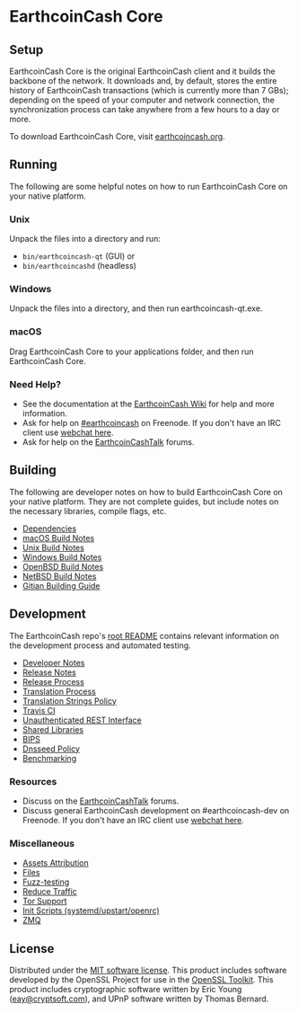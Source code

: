 EarthcoinCash Core
=============

Setup
---------------------
EarthcoinCash Core is the original EarthcoinCash client and it builds the backbone of the network. It downloads and, by default, stores the entire history of EarthcoinCash transactions (which is currently more than 7 GBs); depending on the speed of your computer and network connection, the synchronization process can take anywhere from a few hours to a day or more.

To download EarthcoinCash Core, visit [earthcoincash.org](https://earthcoincash.org).

Running
---------------------
The following are some helpful notes on how to run EarthcoinCash Core on your native platform.

### Unix

Unpack the files into a directory and run:

- `bin/earthcoincash-qt` (GUI) or
- `bin/earthcoincashd` (headless)

### Windows

Unpack the files into a directory, and then run earthcoincash-qt.exe.

### macOS

Drag EarthcoinCash Core to your applications folder, and then run EarthcoinCash Core.

### Need Help?

* See the documentation at the [EarthcoinCash Wiki](https://earthcoincash.info/)
for help and more information.
* Ask for help on [#earthcoincash](http://webchat.freenode.net?channels=earthcoincash) on Freenode. If you don't have an IRC client use [webchat here](http://webchat.freenode.net?channels=earthcoincash).
* Ask for help on the [EarthcoinCashTalk](https://earthcoincashtalk.io/) forums.

Building
---------------------
The following are developer notes on how to build EarthcoinCash Core on your native platform. They are not complete guides, but include notes on the necessary libraries, compile flags, etc.

- [Dependencies](dependencies.md)
- [macOS Build Notes](build-osx.md)
- [Unix Build Notes](build-unix.md)
- [Windows Build Notes](build-windows.md)
- [OpenBSD Build Notes](build-openbsd.md)
- [NetBSD Build Notes](build-netbsd.md)
- [Gitian Building Guide](gitian-building.md)

Development
---------------------
The EarthcoinCash repo's [root README](/README.md) contains relevant information on the development process and automated testing.

- [Developer Notes](developer-notes.md)
- [Release Notes](release-notes.md)
- [Release Process](release-process.md)
- [Translation Process](translation_process.md)
- [Translation Strings Policy](translation_strings_policy.md)
- [Travis CI](travis-ci.md)
- [Unauthenticated REST Interface](REST-interface.md)
- [Shared Libraries](shared-libraries.md)
- [BIPS](bips.md)
- [Dnsseed Policy](dnsseed-policy.md)
- [Benchmarking](benchmarking.md)

### Resources
* Discuss on the [EarthcoinCashTalk](https://earthcoincashtalk.io/) forums.
* Discuss general EarthcoinCash development on #earthcoincash-dev on Freenode. If you don't have an IRC client use [webchat here](http://webchat.freenode.net/?channels=earthcoincash-dev).

### Miscellaneous
- [Assets Attribution](assets-attribution.md)
- [Files](files.md)
- [Fuzz-testing](fuzzing.md)
- [Reduce Traffic](reduce-traffic.md)
- [Tor Support](tor.md)
- [Init Scripts (systemd/upstart/openrc)](init.md)
- [ZMQ](zmq.md)

License
---------------------
Distributed under the [MIT software license](/COPYING).
This product includes software developed by the OpenSSL Project for use in the [OpenSSL Toolkit](https://www.openssl.org/). This product includes
cryptographic software written by Eric Young ([eay@cryptsoft.com](mailto:eay@cryptsoft.com)), and UPnP software written by Thomas Bernard.
